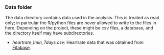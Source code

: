 ### Data folder

The data directory contains data used in the analysis. This is treated as read only; in paricular the R/python files are never allowed to write to the files in here. Depending on the project, these might be csv files, a database, and the directory itself may have subdirectories.

+ *heartrate_1min_7days.csv*: Heartrate data that was obtained from [Fitabase](https://www.fitabase.com/resources/knowledge-base/exporting-data/example-data-sets/).